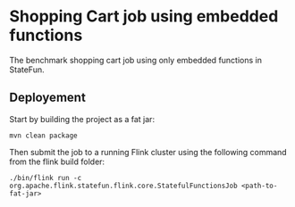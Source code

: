 # Shopping Cart job using embedded functions
The benchmark shopping cart job using only embedded functions in StateFun.

## Deployement
Start by building the project as a fat jar:
```
mvn clean package
```
Then submit the job to a running Flink cluster using the following command from the flink build folder:
```
./bin/flink run -c org.apache.flink.statefun.flink.core.StatefulFunctionsJob <path-to-fat-jar>
```